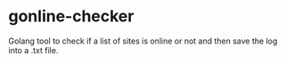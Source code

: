 # gonline-checker
Golang tool to check if a list of sites is online or not and then save the log into a .txt file.
